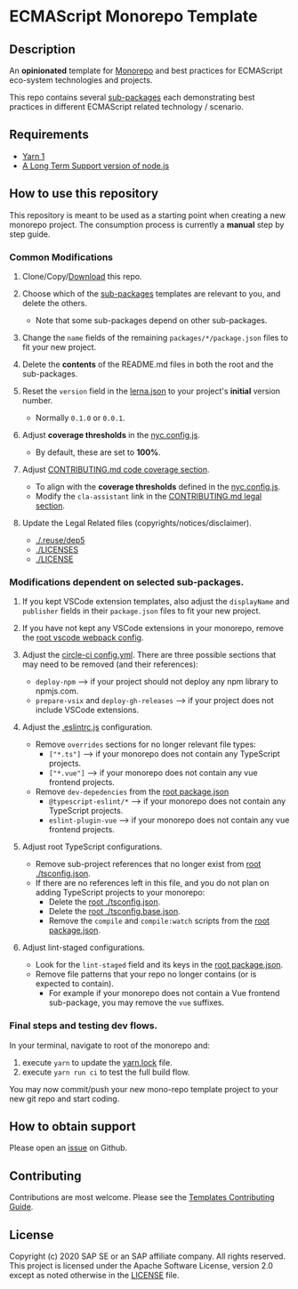 # ECMAScript Monorepo Template

## Description

An **opinionated** template for [Monorepo](https://github.com/babel/babel/blob/master/doc/design/monorepo.md)
and best practices for ECMAScript eco-system technologies and projects.

This repo contains several [sub-packages](./packages) each demonstrating
best practices in different ECMAScript related technology / scenario.

## Requirements

- [Yarn 1](https://classic.yarnpkg.com/lang/en/)
- [A Long Term Support version of node.js](https://nodejs.org/en/about/releases/)

## How to use this repository

This repository is meant to be used as a starting point when creating a new monorepo project.
The consumption process is currently a **manual** step by step guide.

### Common Modifications

1. Clone/Copy/[Download][download] this repo.

1. Choose which of the [sub-packages](./packages) templates are relevant to you, and delete the others.
   - Note that some sub-packages depend on other sub-packages.
1. Change the `name` fields of the remaining `packages/*/package.json` files to fit your new project.

1. Delete the **contents** of the README.md files in both the root and the sub-packages.

1. Reset the `version` field in the [lerna.json](./lerna.json) to your project's **initial** version number.

   - Normally `0.1.0` or `0.0.1`.

1. Adjust **coverage thresholds** in the [nyc.config.js](./nyc.config.js).
   - By default, these are set to **100%**.
1. Adjust [CONTRIBUTING.md code coverage section](./CONTRIBUTING.md#code-coverage).
   - To align with the **coverage thresholds** defined in the [nyc.config.js](./nyc.config.js).
   - Modify the `cla-assistant` link in the [CONTRIBUTING.md legal section](./CONTRIBUTING.md#legal).
1. Update the Legal Related files (copyrights/notices/disclaimer).
   - [./.reuse/dep5](./.reuse/dep5)
   - [./LICENSES](./LICENSES)
   - [./LICENSE](./LICENSE)

[download]: https://github.com/SAP-samples/ecmascript-monorepo-template/archive/main.zip

### Modifications dependent on selected sub-packages.

1. If you kept VSCode extension templates, also adjust the `displayName` and `publisher` fields
   in their `package.json` files to fit your new project.
1. If you have not kept any VSCode extensions in your monorepo, remove the [root vscode webpack config](./webpack.config.vscode.base.js).

1. Adjust the [circle-ci config.yml](./.circleci/config.yml).
   There are three possible sections that may need to be removed (and their references):

   - `deploy-npm` --> if your project should not deploy any npm library to npmjs.com.
   - `prepare-vsix` and `deploy-gh-releases` --> if your project does not include VSCode extensions.

1. Adjust the [.eslintrc.js](./.eslintrc.js) configuration.

   - Remove `overrides` sections for no longer relevant file types:
     - `["*.ts"]` --> if your monorepo does not contain any TypeScript projects.
     - `["*.vue"]` --> if your monorepo does not contain any vue frontend projects.
   - Remove `dev-depedencies` from the [root package.json](./package.json)
     - `@typescript-eslint/*` --> if your monorepo does not contain any TypeScript projects.
     - `eslint-plugin-vue` --> if your monorepo does not contain any vue frontend projects.

1. Adjust root TypeScript configurations.

   - Remove sub-project references that no longer exist from [root ./tsconfig.json](./tsconfig.json).
   - If there are no references left in this file, and you do not plan on adding TypeScript projects
     to your monorepo:
     - Delete the [root ./tsconfig.json](./tsconfig.json).
     - Delete the [root ./tsconfig.base.json](./tsconfig.base.json).
     - Remove the `compile` and `compile:watch` scripts from the [root package.json](./packages).

1. Adjust lint-staged configurations.
   - Look for the `lint-staged` field and its keys in the [root package.json](./package.json).
   - Remove file patterns that your repo no longer contains (or is expected to contain).
     - For example if your monorepo does not contain a Vue frontend sub-package, you may remove the `vue` suffixes.

### Final steps and testing dev flows.

In your terminal, navigate to root of the monorepo and:

1. execute `yarn` to update the [yarn.lock](./yarn.lock) file.
1. execute `yarn run ci` to test the full build flow.

You may now commit/push your new mono-repo template project to your new git repo and start coding.

## How to obtain support

Please open an [issue](https://github.com/SAP-samples/ecmascript-monorepo-template/issues) on Github.

## Contributing

Contributions are most welcome.
Please see the [Templates Contributing Guide](TBD).

## License

Copyright (c) 2020 SAP SE or an SAP affiliate company. All rights reserved. This project is licensed under the Apache Software License, version 2.0 except as noted otherwise in the [LICENSE](LICENSES/Apache-2.0.txt) file.
